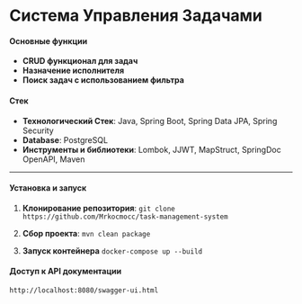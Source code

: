 # Система Управления Задачами

#### Основные функции
* **CRUD функционал для задач**
* **Назначение исполнителя**
* **Поиск задач с использованием фильтра**

#### Стек
* **Технологический Стек**: Java, Spring Boot, Spring Data JPA, Spring Security
* **Database**: PostgreSQL
* **Инструменты и библиотеки**: Lombok, JJWT, MapStruct, SpringDoc OpenAPI, Maven

<hr>

#### Установка и запуск
1. **Клонирование репозитория**: ```git clone https://github.com/Mrkocmocc/task-management-system```

2. **Сбор проекта**: ```mvn clean package```

2. **Запуск контейнера** ```docker-compose up --build```

#### Доступ к API документации

```http://localhost:8080/swagger-ui.html```